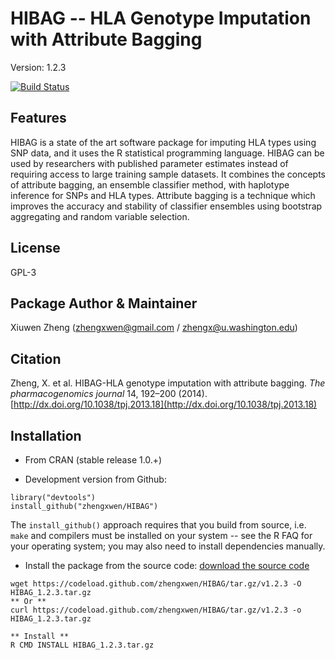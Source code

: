 HIBAG -- HLA Genotype Imputation with Attribute Bagging
==

Version: 1.2.3

[![Build Status](https://travis-ci.org/zhengxwen/HIBAG.png)](https://travis-ci.org/zhengxwen/HIBAG)


## Features

HIBAG is a state of the art software package for imputing HLA types using SNP data, and it uses the R statistical programming language. HIBAG can be used by researchers with published parameter estimates instead of requiring access to large training sample datasets. It combines the concepts of attribute bagging, an ensemble classifier method, with haplotype inference for SNPs and HLA types. Attribute bagging is a technique which improves the accuracy and stability of classifier ensembles using bootstrap aggregating and random variable selection.

## License

GPL-3

## Package Author & Maintainer

Xiuwen Zheng ([zhengxwen@gmail.com](zhengxwen@gmail.com) / [zhengx@u.washington.edu](zhengx@u.washington.edu))

## Citation

Zheng, X. et al. HIBAG-HLA genotype imputation with attribute bagging. *The pharmacogenomics journal* 14, 192–200 (2014). [http://dx.doi.org/10.1038/tpj.2013.18](http://dx.doi.org/10.1038/tpj.2013.18)


## Installation

* From CRAN (stable release 1.0.+)

* Development version from Github:
```
library("devtools")
install_github("zhengxwen/HIBAG")
```
The `install_github()` approach requires that you build from source, i.e. `make` and compilers must be installed on your system -- see the R FAQ for your operating system; you may also need to install dependencies manually.

* Install the package from the source code:
[download the source code](https://codeload.github.com/zhengxwen/HIBAG/tar.gz/v1.2.3)
```
wget https://codeload.github.com/zhengxwen/HIBAG/tar.gz/v1.2.3 -O HIBAG_1.2.3.tar.gz
** Or **
curl https://codeload.github.com/zhengxwen/HIBAG/tar.gz/v1.2.3 -o HIBAG_1.2.3.tar.gz

** Install **
R CMD INSTALL HIBAG_1.2.3.tar.gz
```
